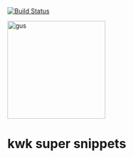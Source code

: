 [![Build Status](https://travis-ci.org/kwk-super-snippets/cli.svg?branch=master)](https://travis-ci.org/kwk-super-snippets/cli)


<img alt="gus" src="http://imgur.com/cYnpS6v" height="220" />

# kwk super snippets